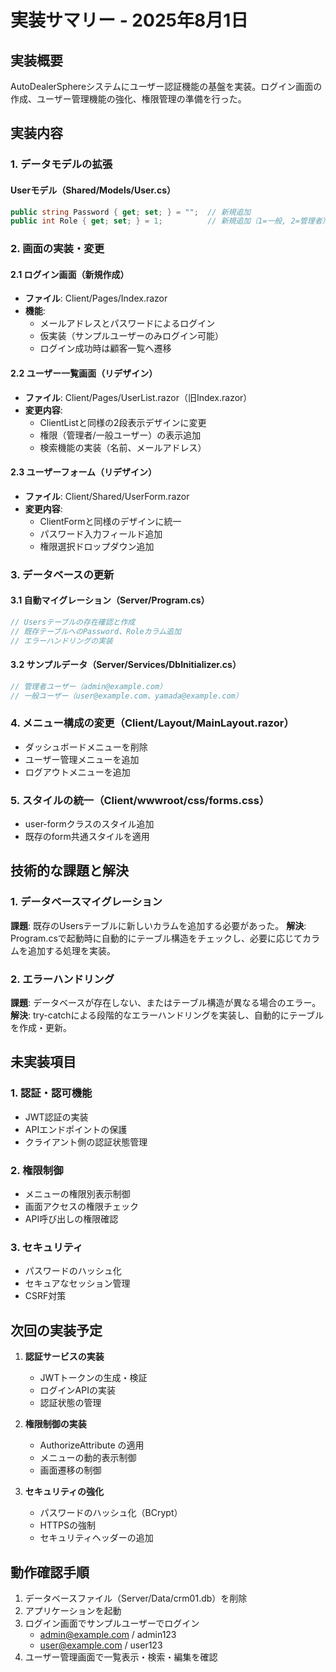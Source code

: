 # 実装サマリー - 2025年8月1日

## 実装概要
AutoDealerSphereシステムにユーザー認証機能の基盤を実装。ログイン画面の作成、ユーザー管理機能の強化、権限管理の準備を行った。

## 実装内容

### 1. データモデルの拡張
#### Userモデル（Shared/Models/User.cs）
```csharp
public string Password { get; set; } = "";  // 新規追加
public int Role { get; set; } = 1;          // 新規追加（1=一般, 2=管理者）
```

### 2. 画面の実装・変更

#### 2.1 ログイン画面（新規作成）
- **ファイル**: Client/Pages/Index.razor
- **機能**: 
  - メールアドレスとパスワードによるログイン
  - 仮実装（サンプルユーザーのみログイン可能）
  - ログイン成功時は顧客一覧へ遷移

#### 2.2 ユーザー一覧画面（リデザイン）
- **ファイル**: Client/Pages/UserList.razor（旧Index.razor）
- **変更内容**:
  - ClientListと同様の2段表示デザインに変更
  - 権限（管理者/一般ユーザー）の表示追加
  - 検索機能の実装（名前、メールアドレス）

#### 2.3 ユーザーフォーム（リデザイン）
- **ファイル**: Client/Shared/UserForm.razor
- **変更内容**:
  - ClientFormと同様のデザインに統一
  - パスワード入力フィールド追加
  - 権限選択ドロップダウン追加

### 3. データベースの更新

#### 3.1 自動マイグレーション（Server/Program.cs）
```csharp
// Usersテーブルの存在確認と作成
// 既存テーブルへのPassword、Roleカラム追加
// エラーハンドリングの実装
```

#### 3.2 サンプルデータ（Server/Services/DbInitializer.cs）
```csharp
// 管理者ユーザー（admin@example.com）
// 一般ユーザー（user@example.com、yamada@example.com）
```

### 4. メニュー構成の変更（Client/Layout/MainLayout.razor）
- ダッシュボードメニューを削除
- ユーザー管理メニューを追加
- ログアウトメニューを追加

### 5. スタイルの統一（Client/wwwroot/css/forms.css）
- user-formクラスのスタイル追加
- 既存のform共通スタイルを適用

## 技術的な課題と解決

### 1. データベースマイグレーション
**課題**: 既存のUsersテーブルに新しいカラムを追加する必要があった。
**解決**: Program.csで起動時に自動的にテーブル構造をチェックし、必要に応じてカラムを追加する処理を実装。

### 2. エラーハンドリング
**課題**: データベースが存在しない、またはテーブル構造が異なる場合のエラー。
**解決**: try-catchによる段階的なエラーハンドリングを実装し、自動的にテーブルを作成・更新。

## 未実装項目

### 1. 認証・認可機能
- JWT認証の実装
- APIエンドポイントの保護
- クライアント側の認証状態管理

### 2. 権限制御
- メニューの権限別表示制御
- 画面アクセスの権限チェック
- API呼び出しの権限確認

### 3. セキュリティ
- パスワードのハッシュ化
- セキュアなセッション管理
- CSRF対策

## 次回の実装予定

1. **認証サービスの実装**
   - JWTトークンの生成・検証
   - ログインAPIの実装
   - 認証状態の管理

2. **権限制御の実装**
   - AuthorizeAttribute の適用
   - メニューの動的表示制御
   - 画面遷移の制御

3. **セキュリティの強化**
   - パスワードのハッシュ化（BCrypt）
   - HTTPSの強制
   - セキュリティヘッダーの追加

## 動作確認手順

1. データベースファイル（Server/Data/crm01.db）を削除
2. アプリケーションを起動
3. ログイン画面でサンプルユーザーでログイン
   - admin@example.com / admin123
   - user@example.com / user123
4. ユーザー管理画面で一覧表示・検索・編集を確認